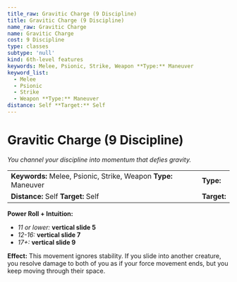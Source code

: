 ```yaml
---
title_raw: Gravitic Charge (9 Discipline)
title: Gravitic Charge (9 Discipline)
name_raw: Gravitic Charge
name: Gravitic Charge
cost: 9 Discipline
type: classes
subtype: 'null'
kind: 6th-level features
keywords: Melee, Psionic, Strike, Weapon **Type:** Maneuver
keyword_list:
  - Melee
  - Psionic
  - Strike
  - Weapon **Type:** Maneuver
distance: Self **Target:** Self
---
```


# Gravitic Charge (9 Discipline)

*You channel your discipline into momentum that defies gravity.*

|                                                                 |             |
| :-------------------------------------------------------------- | :---------- |
| **Keywords:** Melee, Psionic, Strike, Weapon **Type:** Maneuver | **Type:**   |
| **Distance:** Self **Target:** Self                             | **Target:** |

**Power Roll + Intuition:**

- *11 or lower:* **vertical slide 5**
- *12-16:* **vertical slide 7**
- *17+:* **vertical slide 9**

**Effect:** This movement ignores stability. If you slide into another creature, you resolve damage to both of you as if your force movement ends, but you keep moving through their space.
